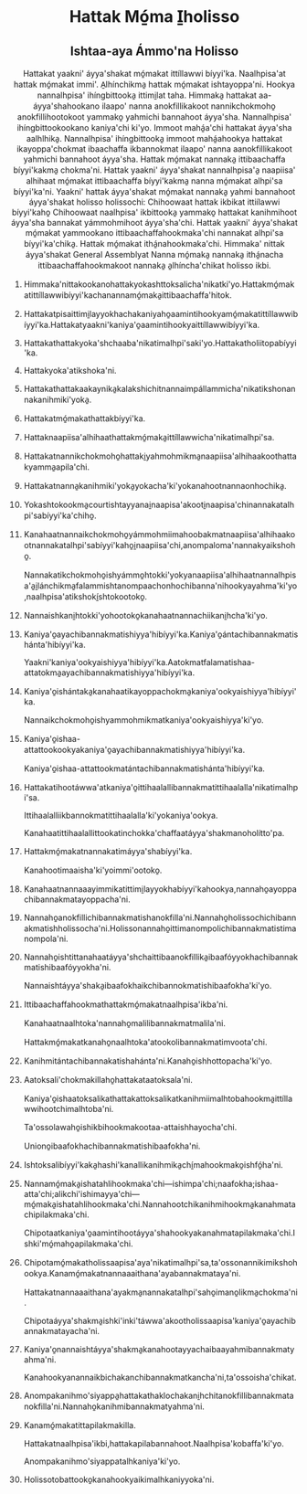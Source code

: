 <h1 align='center'>Hattak Mó̱ma I̱holisso</h1>
<h2 align='center'>Ishtaa-aya Ámmo'na Holisso</h2>
<p align='center'>Hattakat yaakni' áyya'shakat mó̱makat ittíllawwi bíyyi'ka. Naalhpisa'at hattak mó̱makat immi'. A̱lhínchikma̱ hattak mó̱makat ishtayoppa'ni.
Hookya nannalhpisa' ihíngbittooka̱ ittimi̱lat taha. Himmaka̱ hattakat aa-áyya'shahookano ilaapo' nanna anokfillikakoot nannikchokmoho̱ anokfillihootokoot yammako̱ yahmichi bannahoot áyya'sha.
Nannalhpisa' ihíngbittookookano kaniya'chi ki'yo. Immoot mahá̱a'chi hattakat áyya'sha aalhlhika̱.
Nannalhpisa' ihíngbittooka̱ immoot mahá̱ahookya hattakat ikayoppa'chokmat ibaachaffa ikbannokmat ilaapo' nanna aanokfillikakoot yahmichi bannahoot áyya'sha.
Hattak mó̱makat nannaka̱ ittibaachaffa bíyyi'kakma̱ chokma'ni. Hattak yaakni' áyya'shakat nannalhpisa'a̱ naapiisa' alhihaat mó̱makat ittibaachaffa bíyyi'kakma̱ nanna mó̱makat alhpi'sa bíyyi'ka'ni.
Yaakni' hattak áyya'shakat mó̱makat nannaka̱ yahmi bannahoot áyya'shakat holisso holissochi: Chihoowaat hattak ikbikat ittiílawwi bíyyi'kaho̱ Chihoowaat naalhpisa' ikbittooka̱ yammako̱ hattakat kanihmihoot áyya'sha bannakat yámmohmihoot áyya'sha'chi.
Hattak yaakni' áyya'shakat mó̱makat yammookano ittibaachaffahookmaka'chi nannakat alhpi'sa bíyyi'ka'chika̱.
Hattak mó̱makat ithá̱nahookmaka'chi.
Himmaka' nittak áyya'shakat
General Assemblyat
Nanna mó̱maka̱ nannaka̱ ithá̱nacha ittibaachaffahookmakoot nannaka̱ a̱lhíncha'chikat holisso ikbi.</p>
<ol>
  <li>
    <p>Himmaka'nittakookanohattakyokashttoksalicha'nikatki'yo.Hattakmó̱makatittíllawwibíyyi'kachanannamó̱maka̱ittibaachaffa'hitok.</p>
  </li>
  <li>
    <p>Hattakatpisaittimi̱layyokhachakaniyaho̱aamintihookyamó̱makatittíllawwibíyyi'ka.Hattakatyaakni'kaniya'o̱aamintihookyaittíllawwibíyyi'ka.</p>
  </li>
  <li>
    <p>Hattakathattakyoka'shchaaba'nikatimalhpi'saki'yo.Hattakatholiitopabíyyi'ka.</p>
  </li>
  <li>
    <p>Hattakyoka'atikshoka'ni.</p>
  </li>
  <li>
    <p>Hattakathattakaakaynika̱kalakshichitnannaimpállammicha'nikatikshonannakanihmiki'yoka̱.</p>
  </li>
  <li>
    <p>Hattakatmó̱makathattakbíyyi'ka.</p>
  </li>
  <li>
    <p>Hattaknaapiisa'alhihaathattakmó̱maka̱ittíllawwicha'nikatimalhpi'sa.</p>
  </li>
  <li>
    <p>Hattakatnannikchokmoho̱hattaki̱yahmohmikma̱naapiisa'alhihaakoothattakyamma̱apila'chi.</p>
  </li>
  <li>
    <p>Hattakatnanna̱kanihmiki'yoka̱yokacha'ki'yokanahootnannaonhochika̱.</p>
  </li>
  <li>
    <p>Yokashtokookma̱courtishtayyanai̱naapisa'akooti̱naapisa'chinannakatalhpi'sabíyyi'ka'chiho̱.</p>
  </li>
  <li>
    <p>Kanahaatnannaikchokmoho̱yámmohmiimahoobakmatnaapiisa'alhihaakootnannakatalhpi'sabíyyi'kaho̱i̱naapiisa'chi,anompaloma'nannakyaikshoho̱.</p>
    <p>Nannakatikchokmoho̱ishyámmo̱htokki'yokyanaapiisa'alhihaatnannalhpisa'a̱i̱lánchikma̱falammishtanompaachonhochibanna'nihookyayahma'ki'yo,naalhpisa'atikshokí̱shtokootoko̱.</p>
  </li>
  <li>
    <p>Nannaishkani̱htokki'yohootoko̱kanahaatnannachiikani̱hcha'ki'yo.</p>
  </li>
  <li>
    <p>Kaniya'o̱ayachibannakmatishiyya'hibíyyi'ka.Kaniya'o̱ántachibannakmatishánta'hibíyyi'ka.</p>
    <p>Yaakni'kaniya'ookyaishiyya'hibíyyi'ka.Aatokmatfalamatishaa-attatokma̱ayachibannakmatishiyya'hibíyyi'ka.</p>
  </li>
  <li>
    <p>Kaniya'o̱ishántaka̱kanahaatikayoppachokma̱kaniya'ookyaishiyya'hibíyyi'ka.</p>
    <p>Nannaikchokmoho̱ishyammohmikmatkaniya'ookyaishiyya'ki'yo.</p>
  </li>
  <li>
    <p>Kaniya'o̱ishaa-attattookookyakaniya'o̱ayachibannakmatishiyya'hibíyyi'ka.</p>
    <p>Kaniya'o̱ishaa-attattookmatántachibannakmatishánta'hibíyyi'ka.</p>
  </li>
  <li>
    <p>Hattakatihootáwwa'atkaniya'o̱ittihaalallibannakmatittihaalalla'nikatimalhpi'sa.</p>
    <p>Ittihaalalliikbannokmatittihaalalla'ki'yokaniya'ookya.</p>
    <p>Kanahaatittihaalallittookatinchokka'chaffaatáyya'shakmanoholítto'pa.</p>
  </li>
  <li>
    <p>Hattakmó̱makatnannakatimáyya'shabíyyi'ka.</p>
    <p>Kanahootimaaisha'ki'yoimmi'ootoko̱.</p>
  </li>
  <li>
    <p>Kanahaatnannaaayimmikatittimi̱layyokhabíyyi'kahookya,nannaho̱ayoppachibannakmatayoppacha'ni.</p>
  </li>
  <li>
    <p>Nannaho̱anokfillichibannakmatishanokfilla'ni.Nannaho̱holissochichibannakmatishholissocha'ni.Holissonannaho̱ittimanompolichibannakmatistimanompola'ni.</p>
  </li>
  <li>
    <p>Nannaho̱ishtittanahaatáyya'shchaittibaanokfillika̱ibaafóyyokhachibannakmatishibaafóyyokha'ni.</p>
    <p>Nannaishtáyya'shaka̱ibaafokhaikchibannokmatishibaafokha'ki'yo.</p>
  </li>
  <li>
    <p>Ittibaachaffahookmathattakmó̱makatnaalhpisa'ikba'ni.</p>
    <p>Kanahaatnaalhtoka'nannaho̱malilibannakmatmalila'ni.</p>
    <p>Hattakmó̱makatkanaho̱naalhtoka'atookolibannakmatimvoota'chi.</p>
  </li>
  <li>
    <p>Kanihmitántachibannakatishahánta'ni.Kanaho̱ishhottopacha'ki'yo.</p>
  </li>
  <li>
    <p>Aatoksali'chokmakillaho̱hattakataatoksala'ni.</p>
    <p>Kaniya'o̱ishaatoksalikathattakattoksalikatkanihmiimalhtobahookma̱ittíllawwihootchimalhtoba'ni.</p>
    <p>Ta'ossolawaho̱ishikbihookmakootaa-attaishhayocha'chi.</p>
    <p>Uniono̱ibaafokhachibannakmatishibaafokha'ni.</p>
  </li>
  <li>
    <p>Ishtoksalibíyyi'kaka̱hashi'kanallikanihmika̱chí̱mahookmako̱ishfó̱ha'ni.</p>
  </li>
  <li>
    <p>Nannamó̱maka̱ishatahlihookmaka'chi—ishimpa'chi;naafokha;ishaa-atta'chi;alikchi'ishimayya'chi—mó̱maka̱ishatahlihookmaka'chi.Nannahootchikanihmihookma̱kanahmatachipilakmaka'chi.</p>
    <p>Chipotaatkaniya'o̱aamintihootáyya'shahookyakanahmatapilakmaka'chi.Ishki'mó̱maho̱apilakmaka'chi.</p>
  </li>
  <li>
    <p>Chipotamó̱makatholissaapisa'aya'nikatimalhpi'sa,ta'ossonannikimikshohookya.Kanamó̱makatnannaaaithana'ayabannakmataya'ni.</p>
    <p>Hattakatnannaaaithana'ayakma̱nannakatalhpi'saho̱imano̱likma̱chokma'ni.</p>
    <p>Chipotaáyya'shakma̱ishki'inki'táwwa'akootholissaapisa'kaniya'o̱ayachibannakmatayacha'ni.</p>
  </li>
  <li>
    <p>Kaniya'o̱nannaishtáyya'shakma̱kanahootayyachaibaayahmibannakmatyahma'ni.</p>
    <p>Kanahookyanannaikbichakanchibannakmatkancha'ni,ta'ossoisha'chikat.</p>
  </li>
  <li>
    <p>Anompakanihmo'siyappa̱hattakathaklochakani̱hchitanokfillibannakmatanokfilla'ni.Nannaho̱kanihmibannakmatyahma'ni.</p>
  </li>
  <li>
    <p>Kanamó̱makatittapilakmakilla.</p>
    <p>Hattakatnaalhpisa'ikbi,hattakapilabannahoot.Naalhpisa'kobaffa'ki'yo.</p>
    <p>Anompakanihmo'siyappatalhkaniya'ki'yo.</p>
  </li>
  <li>
    <p>Holissotobattooko̱kanahookyaikimalhkaniyyoka'ni.</p>
  </li>
</ol>